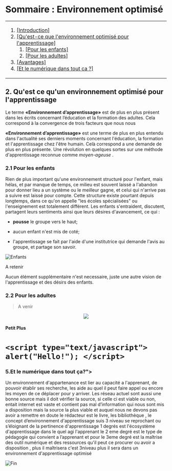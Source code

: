 # Sommaire : Environnement optimisé
<table>
	<tr>
		<td>	
			<ol>														
<li><a href="intro.md">[Introduction]<br>														
<li><a href="environnement.md">[Qu'est-ce que l'environnement optimisé pour l'apprentissage]</a><br>
			<ol>		
<li><a href="#enfants">	[Pour les enfants]</a><br>									
<li><a href="#adultes">	[Pour les adultes]</a><br></li>
			</ol>									
<li><a href="avantage.md">[Avantages]</a><br>														
<li><a href="numerique.md">[Et le numérique dans tout ca ?]<br></li>
			</ol>
		</td>
	</tr>	
</table>




## 2. Qu'est ce qu'un environnement optimisé pour l'apprentissage 

Le terme **«Environnement d’apprentissage»** est de plus en plus présent dans les écrits concernant l’éducation et la formation des adultes. Cela correspond à la convergence de trois facteurs que nous nous

**«Environnement d’apprentissage»** est une terme de plus en plus entendu dans l'actualité ses derniers moments concernant l'éducation, la formation et l'apprentissage chez l'être humain.
Celà correspond a une demande de plus en plus présente. Une révolution en quelques sortes sur une méthode d'apprentissage reconnue comme *moyen-ageuse* .


### 2.1 Pour les enfants

<div id="enfants"></div>
Rien de plus important qu'une environnement structuré pour l'enfant, mais hélas, et par manque de temps, ce milieu est souvent laissé a l'abandon pour donner lieu a un système ou le meilleur gagne, et celui qui n'arrive pas a suivre est laissé pour compte.
Cette structure existe pourtant depuis longtemps, dans ce qu'on appelle "les écoles spécialisées" ou l'enseignement est totalement différent.
Les enfants s'entraident, discutent, partagent leurs sentiments ainsi que leurs désires d'avancement, ce qui :

- **pousse** le groupe vers le haut;

- aucun enfant n'est mis de coté;

- l'apprentissage se fait par l'aide d'une institutrice qui demande l'avis  au groupe, et partage son savoir. 

![Enfants](https://www.biendansmoncorps.fr/wp-content/uploads/2017/08/enfant-ecole-bien-etre.jpg)

A retenir

Aucun élément supplémentaire n'est necessaire, juste une autre vision de l'apprentissage et des désirs des enfants.



### 2.2 Pour les adultes <a name="adultes"></a>
<div id="adultes"></div>

> A venir


<div align="center">

<img src="https://media2.giphy.com/media/jYAGkoghdmD9S/source.gif">
</div>


#### Petit Plus

`<script type="text/javascript">
    alert("Hello!");
</script>`
=======
### 5.Et le numérique dans tout ça?"></a>

<p>Un environnement d'appartenance est lier au capacité a l'apprenant, de pouvoir établir ses recherche, les aide au quel il peut faire appel ou encore les moyen de ce déplacer pour y arriver. Les réseau actuel sont aussi une bonne source mais il doit vérifier la source, si celle ci est viable ou non, entait internet est vaste et contient pas mal d’information qui nous sont mis a disposition mais la source la plus viable et auquel nous ne devons pas avoir a remettre en doute le rédacteur est le livre, les bibliothèque ,
le concept d’environnement d'apprentissage suis 3 niveau se reprochant ou s’éloignant de la pertinence d'apprentissage
1 degrés est l'écosystème d'apprentissage dans le quel agi l'apprenant
le 2 eme degré est le type de pédagogie qui convient a l’apprenant 
et pour le 3eme degré est la maîtrise des outil numérique et des ressources qu'il peut ce procurer ou avoir a disposition , plus il maîtrisera c'est 3niveau plus il sera dans un environnement d'apprentissage optimisé</p>

![Fin](https://media2.giphy.com/media/jYAGkoghdmD9S/source.gif)

